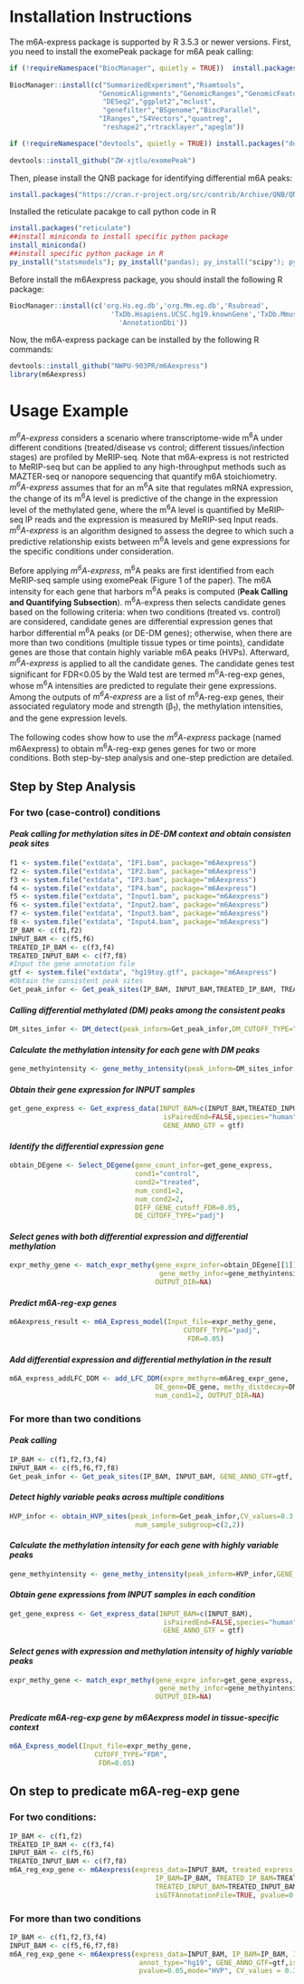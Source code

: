 # Installation Instructions
The m6A-express package is supported by R 3.5.3 or newer versions. First, you need to install the exomePeak package for m6A peak calling:

```r
if (!requireNamespace("BiocManager", quietly = TRUE))  install.packages("BiocManager")
   
BiocManager::install(c("SummarizedExperiment","Rsamtools",
                      "GenomicAlignments","GenomicRanges","GenomicFeatures",                       
                       "DESeq2","ggplot2","mclust",
                       "genefilter","BSgenome","BiocParallel",
                      "IRanges","S4Vectors","quantreg",
                       "reshape2","rtracklayer","apeglm"))

if (!requireNamespace("devtools", quietly = TRUE)) install.packages("devtools")
    
devtools::install_github("ZW-xjtlu/exomePeak")
```

Then, please install the QNB package for identifying differential m6A peaks:
```r
install.packages("https://cran.r-project.org/src/contrib/Archive/QNB/QNB_1.1.11.tar.gz", repos = NULL, type="source")
```
Installed the reticulate pacakge to call python code in R
```r
install.packages("reticulate")
##install miniconda to install specific python package
install_miniconda()
##install specific python package in R
py_install("statsmodels"); py_install("pandas); py_install("scipy"); py_install("numpy")
```
Before install the m6Aexpress package, you should install the following R package:
```r
BiocManager::install(c('org.Hs.eg.db','org.Mm.eg.db','Rsubread', 
                         'TxDb.Hsapiens.UCSC.hg19.knownGene','TxDb.Mmusculus.UCSC.mm10.knownGene',
                           'AnnotationDbi'))
```                       
Now, the m6A-express package can be installed by the following R commands:
```r
devtools::install_github("NWPU-903PR/m6Aexpress")
library(m6Aexpress)
```
# Usage Example
*m<sup>6</sup>A-express* considers a scenario where transcriptome-wide m<sup>6</sup>A under different conditions (treated/disease vs control; different tissues/infection 
stages) are profiled by MeRIP-seq. Note that m6A-express is not restricted to MeRIP-seq but can be applied to any high-throughput methods such as MAZTER-seq or nanopore 
sequencing that quantify m6A stoichiometry. *m<sup>6</sup>A-express* assumes that for an m<sup>6</sup>A site that regulates mRNA expression, the change of its m<sup>6</sup>A 
level is predictive of the change in the expression level of the methylated gene, where the m<sup>6</sup>A level is quantified by MeRIP-seq IP reads and the expression is 
measured by MeRIP-seq Input reads. *m<sup>6</sup>A-express* is an algorithm designed to assess the degree to which such a predictive relationship exists between 
m<sup>6</sup>A levels and gene expressions for the specific conditions under consideration. 

Before applying *m<sup>6</sup>A-express*, m<sup>6</sup>A peaks are first identified from each MeRIP-seq sample using exomePeak (Figure 1 of the paper). The m6A intensity for 
each gene that harbors m<sup>6</sup>A peaks is computed (**Peak Calling and Quantifying Subsection**). m<sup>6</sup>A-express then selects candidate genes based on the 
following criteria: when two conditions (treated vs. control) are considered, candidate genes are differential expression genes that harbor differential m<sup>6</sup>A peaks 
(or DE-DM genes); otherwise, when there are more than two conditions (multiple tissue types or time points), candidate genes are those that contain highly variable m6A peaks 
(HVPs). Afterward, *m<sup>6</sup>A-express* is applied to all the candidate genes. The candidate genes test significant for FDR<0.05 by the Wald test are termed 
m<sup>6</sup>A-reg-exp genes, whose m<sup>6</sup>A intensities are predicted to regulate their gene expressions. Among the outputs of *m<sup>6</sup>A-express* are a list of 
m<sup>6</sup>A-reg-exp genes, their associated regulatory mode and strength (β<sub>1</sub>), the methylation intensities, and the gene expression levels.  

The following codes show how to use the *m<sup>6</sup>A-express* package (named m6Aexpress) to obtain m<sup>6</sup>A-reg-exp genes genes for two or more conditions. Both step-by-step analysis and one-step prediction are detailed. 


## Step by Step Analysis
### For two (case-control) conditions
#### *Peak calling for methylation sites in DE-DM context and obtain consisten peak sites*
```r
f1 <- system.file("extdata", "IP1.bam", package="m6Aexpress")
f2 <- system.file("extdata", "IP2.bam", package="m6Aexpress")
f3 <- system.file("extdata", "IP3.bam", package="m6Aexpress")
f4 <- system.file("extdata", "IP4.bam", package="m6Aexpress")
f5 <- system.file("extdata", "Input1.bam", package="m6Aexpress")
f6 <- system.file("extdata", "Input2.bam", package="m6Aexpress")
f7 <- system.file("extdata", "Input3.bam", package="m6Aexpress")
f8 <- system.file("extdata", "Input4.bam", package="m6Aexpress")
IP_BAM <- c(f1,f2)
INPUT_BAM <- c(f5,f6)
TREATED_IP_BAM <- c(f3,f4)
TREATED_INPUT_BAM <- c(f7,f8)
#Input the gene annotation file  
gtf <- system.file("extdata", "hg19toy.gtf", package="m6Aexpress")
#Obtain the consistent peak sites
Get_peak_infor <- Get_peak_sites(IP_BAM, INPUT_BAM,TREATED_IP_BAM, TREATED_INPUT_BAM, GENE_ANNO_GTF=gtf, species="human")
```
#### *Calling differential methylated (DM) peaks among the consistent peaks* 
```r
DM_sites_infor <- DM_detect(peak_inform=Get_peak_infor,DM_CUTOFF_TYPE="pvalue",num_ctl=2, diff_peak_pvalue=0.05)
```
#### *Calculate the methylation intensity for each gene with DM peaks*
```r
gene_methyintensity <- gene_methy_intensity(peak_inform=DM_sites_infor,txdbinfor=TXDB,GENE_ANNO_GTF=NA, species="human")
```
#### *Obtain their gene expression for INPUT samples*
```r
get_gene_express <- Get_express_data(INPUT_BAM=c(INPUT_BAM,TREATED_INPUT_BAM ), 
                                      isPairedEnd=FALSE,species="human",
                                      GENE_ANNO_GTF = gtf)
```                                      
#### *Identify the differential expression gene*
```r
obtain_DEgene <- Select_DEgene(gene_count_infor=get_gene_express,
                               cond1="control", 
                               cond2="treated",
                               num_cond1=2, 
                               num_cond2=2,
                               DIFF_GENE_cutoff_FDR=0.05,
                               DE_CUTOFF_TYPE="padj") 
```
#### *Select genes with both differential expression and differential methylation*
```r
expr_methy_gene <- match_expr_methy(gene_expre_infor=obtain_DEgene[[1]], 
                                     gene_methy_infor=gene_methyintensity,
                                    OUTPUT_DIR=NA)
```                                    
#### *Predict m6A-reg-exp genes* 
```r
m6Aexpress_result <- m6A_Express_model(Input_file=expr_methy_gene,
                                           CUTOFF_TYPE="padj", 
                                            FDR=0.05)
```                                            
#### *Add differential expression and differential methylation in the result* 
```r
m6A_express_addLFC_DDM <- add_LFC_DDM(expre_methyre=m6Areg_expr_gene, 
                                    DE_gene=DE_gene, methy_distdecay=DM_methy,
                                    num_cond1=2, OUTPUT_DIR=NA)
```
### For more than two conditions
#### *Peak calling*
```r
IP_BAM <- c(f1,f2,f3,f4)
INPUT_BAM <- c(f5,f6,f7,f8)
Get_peak_infor <- Get_peak_sites(IP_BAM, INPUT_BAM, GENE_ANNO_GTF=gtf, species="human")
```
#### *Detect highly variable peaks  across multiple conditions*
```r
HVP_infor <- obtain_HVP_sites(peak_inform=Get_peak_infor,CV_values=0.3,
                               num_sample_subgroup=c(2,2))
```                            
#### *Calculate the methylation intensity for each gene with highly variable peaks*
```r
gene_methyintensity <- gene_methy_intensity(peak_inform=HVP_infor,GENE_ANNO_GTF=gtf, species="human")
```
#### *Obtain gene expressions from INPUT samples in each condition*
```r
get_gene_express <- Get_express_data(INPUT_BAM=c(INPUT_BAM), 
                                      isPairedEnd=FALSE,species="human",
                                      GENE_ANNO_GTF = gtf)
```                                      
#### *Select genes with expression and methylation intensity of highly variable peaks*
```r
expr_methy_gene <- match_expr_methy(gene_expre_infor=get_gene_express, 
                                     gene_methy_infor=gene_methyintensity,
                                    OUTPUT_DIR=NA)
```                                    
#### *Predicate m6A-reg-exp gene by m6Aexpress model in tissue-specific context* 
```r
m6A_Express_model(Input_file=expr_methy_gene,
                     CUTOFF_TYPE="FDR", 
                      FDR=0.05)
```
## On step to predicate m6A-reg-exp gene
### For two conditions:
```r
IP_BAM <- c(f1,f2)
TREATED_IP_BAM <- c(f3,f4) 
INPUT_BAM <- c(f5,f6) 
TREATED_INPUT_BAM <- c(f7,f8) 
m6A_reg_exp_gene <- m6Aexpress(express_data=INPUT_BAM, treated_express_data=TREATED_INPUT_BAM, 
                                    IP_BAM=IP_BAM, TREATED_IP_BAM=TREATED_IP_BAM, INPUT_BAM=INPUT_BAM, 
                                    TREATED_INPUT_BAM=TREATED_INPUT_BAM,annot_type="hg19", GENE_ANNO_GTF=gtf,
                                    isGTFAnnotationFile=TRUE, pvalue=0.05,mode="DE-DM")
```                                    
### For more than two conditions
```r
IP_BAM <- c(f1,f2,f3,f4)
INPUT_BAM <- c(f5,f6,f7,f8) 
m6A_reg_exp_gene <- m6Aexpress(express_data=INPUT_BAM, IP_BAM=IP_BAM, INPUT_BAM=INPUT_BAM, 
                                annot_type="hg19", GENE_ANNO_GTF=gtf,isGTFAnnotationFile=TRUE, 
                                pvalue=0.05,mode="HVP", CV_values = 0.3, num_sample_subgroup=c(2,2))
```                                

